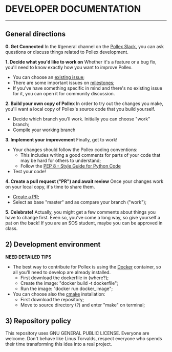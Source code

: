 
 # DEVELOPER DOCUMENTATION
 ------------------------------

 ## General directions
  **0. Get Connected**
  In the #general channel on the [Pollex Slack](sistemasopensource.slack.com), you can ask questions or discuss things related to Pollex development. 

  **1. Decide what you'd like to work on**
  Whether it's a feature or a bug fix, you'll need to know exactly how you want to improve Pollex.

  - You can choose an [existing issue](https://github.com/flossschool/pollex/issues);
  - There are some important issues on [milestones](https://github.com/flossschool/pollex/milestones);
  - If you've have something specific in mind and there's no existing issue for it, you can open it for community discussion.

  **2. Build your own copy of Pollex**
  In order to try out the changes you make, you'll want a local copy of Pollex's source code that you build yourself.

  - Decide which branch you'll work. Initially you can choose "work" branch;
  - Compile your working branch

  **3. Implement your improvement**
  Finally, get to work!

  - Your changes should follow the Pollex coding conventions:
    - This includes writing a good comments for parts of your code that may be hard for others to understand;
    - Follow the [PEP 8 - Style Guide for Python Code](https://www.python.org/dev/peps/pep-0008/) 
  - Test your code!

  **4. Create a pull request ("PR") and await review**
  Once your changes work on your local copy, it's time to share them.

   - [Create a PR](https://github.com/flossschool/pollex/compare);
   - Select as base "master" and as compare your branch ("work");
  
  **5. Celebrate!**
  Actually, you might get a few comments about things you have to change first. Even so, you've come a long way, so give yourself a pat on the back! If you are an SOS student, maybe you can be approved in class. 

 ## 2) Development environment
  **NEED DETAILED TIPS**
  - The best way to contribute for Pollex is using the [Docker](https://www.docker.com/) container, so all you'll need to develop are already installed.
    - First download the dockerfile in (where?);
    - Create the image: "docker build -t dockerfile";
    - Run the image: "docker run docker_image";
  - You can choose also the [cmake](https://cmake.org/) installation:
    - First download the repository;
    - Move to source directory (?) and enter "make" on terminal;
  

 ## 3) Repository policy
  This repository uses GNU GENERAL PUBLIC LICENSE.
  Everyone are welcome. Don't behave like Linus Torvalds, respect everyone who spends their time transforming this idea into a real project.

  

 

